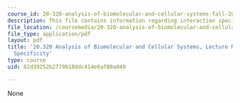 ```yaml
---
course_id: 20-320-analysis-of-biomolecular-and-cellular-systems-fall-2012
description: This file contains information regarding interaction specificity.
file_location: /coursemedia/20-320-analysis-of-biomolecular-and-cellular-systems-fall-2012/82d39252b2779b18ddc414e6af08a040_MIT20_320F12_Tpc_2_Specity.pdf
file_type: application/pdf
layout: pdf
title: '20.320 Analysis of Biomolecular and Cellular Systems, Lecture Notes: 2 Interaction
  Specificity'
type: course
uid: 82d39252b2779b18ddc414e6af08a040

---
```

None